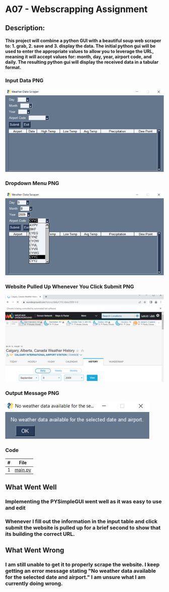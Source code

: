 # A07 - Webscrapping Assignment

## Description:
#### This project will combine a python GUI with a beautiful soup web scraper to: 1. grab, 2. save and 3. display the data. The initial python gui will be used to enter the appropriate values to allow you to leverage the URL, meaning it will accept values for: month, day, year, airport code, and daily. The resulting python gui will display the received data in a tabular format. 

### Input Data PNG
<img src = "https://github.com/ACHarrison32/4883-SoftwareTools-Harrison/blob/main/Assignments/A07/PYSimpleGui.PNG">

### Dropdown Menu PNG
<img src = "https://github.com/ACHarrison32/4883-SoftwareTools-Harrison/blob/main/Assignments/A07/Dropdown.PNG">

### Website Pulled Up Whenever You Click Submit PNG
<img src = "https://github.com/ACHarrison32/4883-SoftwareTools-Harrison/blob/main/Assignments/A07/Website.PNG">

### Output Message PNG
<img src = "https://github.com/ACHarrison32/4883-SoftwareTools-Harrison/blob/main/Assignments/A07/Output Message.PNG">

### Code
| # | File |
| - | ---- |
| 1 |[main.py](https://github.com/ACHarrison32/4883-SoftwareTools-Harrison/blob/main/Assignments/A07/main.py)|

## What Went Well
### Implementing the PYSimpleGUI went well as it was easy to use and edit
### Whenever I fill out the information in the input table and click submit the website is pulled up for a brief second to show that its building the correct URL.

## What Went Wrong
### I am still unable to get it to properly scrape the website. I keep getting an error message stating "No weather data available for the selected date and airport." I am unsure what I am currently doing wrong.
